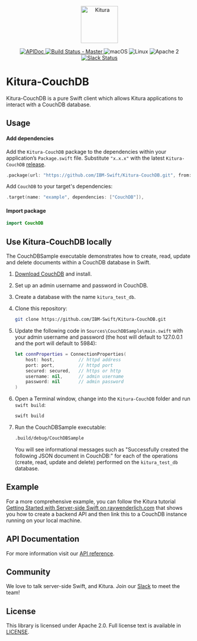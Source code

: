 <p align="center">
    <a href="http://kitura.io/">
        <img src="https://raw.githubusercontent.com/IBM-Swift/Kitura/master/Sources/Kitura/resources/kitura-bird.svg?sanitize=true" height="100" alt="Kitura">
    </a>
</p>


<p align="center">
    <a href="https://ibm-swift.github.io/Kitura-CouchDB/index.html">
    <img src="https://img.shields.io/badge/apidoc-KituraCouchDB-1FBCE4.svg?style=flat" alt="APIDoc">
    </a>
    <a href="https://travis-ci.org/IBM-Swift/Kitura-CouchDB">
    <img src="https://travis-ci.org/IBM-Swift/Kitura-CouchDB.svg?branch=master" alt="Build Status - Master">
    </a>
    <img src="https://img.shields.io/badge/os-macOS-green.svg?style=flat" alt="macOS">
    <img src="https://img.shields.io/badge/os-linux-green.svg?style=flat" alt="Linux">
    <img src="https://img.shields.io/badge/license-Apache2-blue.svg?style=flat" alt="Apache 2">
    <a href="http://swift-at-ibm-slack.mybluemix.net/">
    <img src="http://swift-at-ibm-slack.mybluemix.net/badge.svg" alt="Slack Status">
    </a>
</p>

# Kitura-CouchDB

Kitura-CouchDB is a pure Swift client which allows Kitura applications to interact with a CouchDB database.

## Usage

#### Add dependencies

Add the `Kitura-CouchDB` package to the dependencies within your application’s `Package.swift` file. Substitute `"x.x.x"` with the latest `Kitura-CouchDB` [release](https://github.com/IBM-Swift/Kitura-CouchDB/releases).

```swift
.package(url: "https://github.com/IBM-Swift/Kitura-CouchDB.git", from: "x.x.x")
```

Add `CouchDB` to your target's dependencies:

```swift
.target(name: "example", dependencies: ["CouchDB"]),
```

#### Import package

```swift
import CouchDB
```

## Use Kitura-CouchDB locally

The CouchDBSample executable demonstrates how to create, read, update and delete documents within a CouchDB database in Swift.

1. [Download CouchDB](http://couchdb.apache.org/#download) and install.

2. Set up an admin username and password in CouchDB.

3. Create a database with the name `kitura_test_db`.

4. Clone this repository:

    ```bash
    git clone https://github.com/IBM-Swift/Kitura-CouchDB.git
    ```

5. Update the following code in `Sources\CouchDBSample\main.swift` with your admin username and password (the host will default to 127.0.0.1 and the port will default to 5984):

    ```swift
    let connProperties = ConnectionProperties(
        host: host,         // httpd address
        port: port,         // httpd port
        secured: secured,   // https or http
        username: nil,      // admin username
        password: nil       // admin password
    )
    ```

6. Open a Terminal window, change into the `Kitura-CouchDB` folder and run `swift build`:

    ```bash
    swift build
    ```

7. Run the CouchDBSample executable:

    ```bash
    .build/debug/CouchDBSample
    ```

    You will see informational messages such as "Successfully created the following JSON document in CouchDB:" for each of the operations (create, read, update and delete) performed on the `kitura_test_db` database.

## Example

For a more comprehensive example, you can follow the Kitura tutorial [Getting Started with Server-side Swift on raywenderlich.com](https://www.raywenderlich.com/180721/kitura-tutorial-getting-started-with-server-side-swift) that shows you how to create a backend API and then link this to a CouchDB instance running on your local machine.

## API Documentation
For more information visit our [API reference](https://ibm-swift.github.io/Kitura-CouchDB/index.html).

## Community
We love to talk server-side Swift, and Kitura. Join our [Slack](http://swift-at-ibm-slack.mybluemix.net/) to meet the team!

## License
This library is licensed under Apache 2.0. Full license text is available in [LICENSE](https://github.com/IBM-Swift/Kitura-CouchDB/blob/master/LICENSE.txt).
